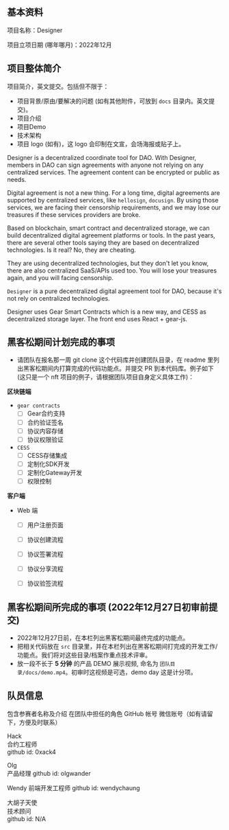 ## 基本资料

项目名称：Designer

项目立项日期 (哪年哪月)：2022年12月

## 项目整体简介

项目简介，英文提交。包括但不限于：

- 项目背景/原由/要解决的问题 (如有其他附件，可放到 `docs` 目录内。英文提交)。
- 项目介绍
- 项目Demo
- 技术架构
- 项目 logo (如有)，这 logo 会印制在文宣，会场海报或贴子上。

Designer is a decentralized coordinate tool for DAO. With Designer, members in DAO can sign agreements with anyone not relying on any centralized services. The agreement content can be encrypted or public as needs.

Digital agreement is not a new thing. For a long time, digital agreements are supported by centralized services, like `hellosign`, `docusign`. By using those services, we are facing their censorship requirements, and we may lose our treasures if these services providers are broke.

Based on blockchain, smart contract and decentralized storage, we can build decentralized digital agreement platforms or tools. In the past years, there are several other tools saying they are based on decentralized technologies. Is it real? No, they are cheating. 

They are using decentralized technologies, but they don't let you know, there are also centralized SaaS/APIs used too. You will lose your treasures again, and you will facing censorship.

`Designer` is a pure decentralized digital agreement tool for DAO, because it's not rely on centralized technologies.

Designer uses Gear Smart Contracts which is a new way, and CESS as decentralized storage layer. The front end uses React + gear-js. 


## 黑客松期间计划完成的事项

- 请团队在报名那一周 git clone 这个代码库并创建团队目录，在 readme 里列出黑客松期间内打算完成的代码功能点。并提交 PR 到本代码库。例子如下 (这只是一个 nft 项目的例子，请根据团队项目自身定义具体工作)：

**区块链端**

- `gear contracts`
  - [ ] Gear合约支持
  - [ ] 合约验证签名
  - [ ] 协议内容存储
  - [ ] 协议权限验证

- `CESS`
  - [ ] CESS存储集成
  - [ ] 定制化SDK开发
  - [ ] 定制化Gateway开发
  - [ ] 权限控制

**客户端**

- Web 端
  - [ ] 用户注册页面
  - [ ] 协议创建流程
  - [ ] 协议签署流程
  - [ ] 协议分享流程
  - [ ] 协议验签流程



## 黑客松期间所完成的事项 (2022年12月27日初审前提交)

- 2022年12月27日前，在本栏列出黑客松期间最终完成的功能点。
- 把相关代码放在 `src` 目录里，并在本栏列出在黑客松期间打完成的开发工作/功能点。我们将对这些目录/档案作重点技术评审。
- 放一段不长于 **5 分钟** 的产品 DEMO 展示视频, 命名为 `团队目录/docs/demo.mp4`。初审时这视频是可选，demo day 这是计分项。

## 队员信息

包含参赛者名称及介绍
在团队中担任的角色
GitHub 帐号
微信账号（如有请留下，方便及时联系）


Hack  
合约工程师  
github id: 0xack4  

Olg  
产品经理
github id: olgwander  

Wendy
前端开发工程师
github id: wendychaung  

大胡子天使  
技术顾问  
github id: N/A



